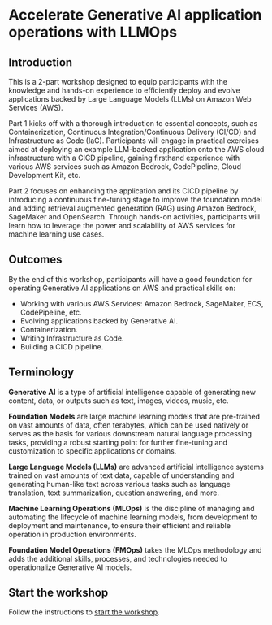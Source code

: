 # Accelerate Generative AI application operations with LLMOps


## Introduction

This is a 2-part workshop designed to equip participants with the knowledge and hands-on experience to efficiently deploy and evolve applications backed by Large Language Models (LLMs) on Amazon Web Services (AWS).

Part 1 kicks off with a thorough introduction to essential concepts, such as Containerization, Continuous Integration/Continuous Delivery (CI/CD) and Infrastructure as Code (IaC). Participants will engage in practical exercises aimed at deploying an example LLM-backed application onto the AWS cloud infrastructure with a CICD pipeline, gaining firsthand experience with various AWS services such as Amazon Bedrock, CodePipeline, Cloud Development Kit, etc.
 
Part 2 focuses on enhancing the application and its CICD pipeline by introducing a continuous fine-tuning stage to improve the foundation model and adding retrieval augmented generation (RAG) using Amazon Bedrock, SageMaker and OpenSearch. Through hands-on activities, participants will learn how to leverage the power and scalability of AWS services for machine learning use cases.


## Outcomes

By the end of this workshop, participants will have a good foundation for operating Generative AI applications on AWS and practical skills on:

- Working with various AWS Services: Amazon Bedrock, SageMaker, ECS, CodePipeline, etc.
- Evolving applications backed by Generative AI.
- Containerization.
- Writing Infrastructure as Code.
- Building a CICD pipeline.


## Terminology

**Generative AI** is a type of artificial intelligence capable of generating new content, data, or outputs such as text, images, videos, music, etc.

**Foundation Models** are large machine learning models that are pre-trained on vast amounts of data, often terabytes, which can be used natively or serves as the basis for various downstream natural language processing tasks, providing a robust starting point for further fine-tuning and customization to specific applications or domains.

**Large Language Models (LLMs)** are advanced artificial intelligence systems trained on vast amounts of text data, capable of understanding and generating human-like text across various tasks such as language translation, text summarization, question answering, and more.

**Machine Learning Operations (MLOps)** is the discipline of managing and automating the lifecycle of machine learning models, from development to deployment and maintenance, to ensure their efficient and reliable operation in production environments.

**Foundation Model Operations (FMOps)** takes the MLOps methodology and adds the additional skills, processes, and technologies needed to operationalize Generative AI models.

## Start the workshop

Follow the instructions to [start the workshop](.docs/00-getting-started.md).
